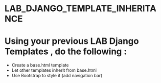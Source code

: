 # LAB_DJANGO_TEMPLATE_INHERITANCE

# Using your previous LAB Django Templates , do the following :
- Create a base.html template
- Let other templates inherit from base.html
- Use Bootstrap to style it (add navigation bar)
